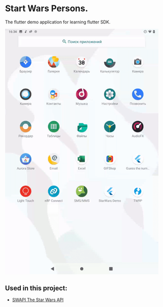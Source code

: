 # Start Wars Persons.

The flutter demo application for learning flutter SDK.

![](preview.gif)

## Used in this project:

- [SWAPI The Star Wars API](https://swapi.dev/)
